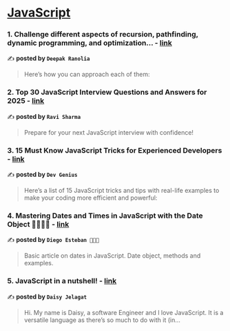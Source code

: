 
<h1><a href=https://medium.com/tag/javascript-development/recommended target="_blank" rel="noopener noreferrer">JavaScript</a></h1>
<h3>1. Challenge different aspects of recursion, pathfinding, dynamic programming, and optimization… - <a href="https://medium.com/@dranolia/challenge-different-aspects-of-recursion-pathfinding-dynamic-programming-and-optimization-cde33265d1c9" target="_blank" rel="noopener noreferrer">link</a></h3>

✍️ **posted by `Deepak Ranolia`**

<blockquote>Here’s how you can approach each of them:</blockquote>

<h3>2. Top 30 JavaScript Interview Questions and Answers for 2025 - <a href="https://medium.com/@javascriptcentric/top-30-javascript-interview-questions-and-answers-for-2024-7f1e2d1d0638" target="_blank" rel="noopener noreferrer">link</a></h3>

✍️ **posted by `Ravi Sharma`**

<blockquote>Prepare for your next JavaScript interview with confidence!</blockquote>

<h3>3. 15 Must Know JavaScript Tricks for Experienced Developers - <a href="https://medium.com/dev-genius/10-advanced-javascript-tricks-for-experienced-developers-7dd8ca1e2627" target="_blank" rel="noopener noreferrer">link</a></h3>

✍️ **posted by `Dev Genius`**

<blockquote>Here’s a list of 15 JavaScript tricks and tips with real-life examples to make your coding more efficient and powerful:</blockquote>

<h3>4. Mastering Dates and Times in JavaScript with the Date Object 💪👨‍🏫🤩 - <a href="https://medium.com/@diego.coder/mastering-dates-and-times-in-javascript-with-the-date-object-28414fe36744" target="_blank" rel="noopener noreferrer">link</a></h3>

✍️ **posted by `Diego Esteban 🧑‍💻🧢`**

<blockquote>Basic article on dates in JavaScript. Date object, methods and examples.</blockquote>

<h3>5. JavaScript in a nutshell! - <a href="https://medium.com/@daisyjelagat/javascript-in-a-nutshell-669dab5b6e78" target="_blank" rel="noopener noreferrer">link</a></h3>

✍️ **posted by `Daisy Jelagat`**

<blockquote>Hi. My name is Daisy, a software Engineer and I love JavaScript. It is a versatile language as there’s so much to do with it (in…</blockquote>

